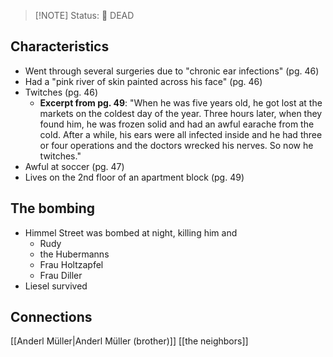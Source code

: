 > [!NOTE] Status:
> 🔴 DEAD
## Characteristics
- Went through several surgeries due to "chronic ear infections" (pg. 46)
- Had a "pink river of skin painted across his face" (pg. 46)
- Twitches (pg. 46)
	- **Excerpt from pg. 49**: "When he was five years old, he got lost at the markets on the coldest day of the year. Three hours later, when they found him, he was frozen solid and had an awful earache from the cold. After a while, his ears were all infected inside and he had three or four operations and the doctors wrecked his nerves. So now he twitches."
- Awful at soccer (pg. 47)
- Lives on the 2nd floor of an apartment block (pg. 49)

## The bombing
- Himmel Street was bombed at night, killing him and
	- Rudy
	- the Hubermanns
	- Frau Holtzapfel
	- Frau Diller
- Liesel survived
## Connections
[[Anderl Müller|Anderl Müller (brother)]]
[[the neighbors]]
